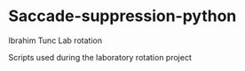# Saccade-suppression-python
Ibrahim Tunc Lab rotation

Scripts used during the laboratory rotation project
